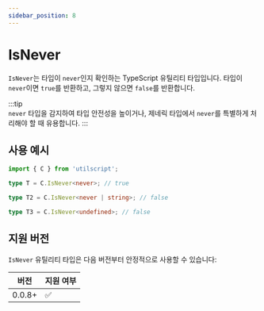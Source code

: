 ```yaml
---
sidebar_position: 8
---
```


# IsNever

`IsNever`는 타입이 `never`인지 확인하는 TypeScript 유틸리티 타입입니다. 타입이 `never`이면 `true`를 반환하고, 그렇지 않으면 `false`를 반환합니다.

:::tip  
`never` 타입을 감지하여 타입 안전성을 높이거나, 제네릭 타입에서 `never`를 특별하게 처리해야 할 때 유용합니다.
:::

## 사용 예시

```ts
import { C } from 'utilscript';

type T = C.IsNever<never>; // true

type T2 = C.IsNever<never | string>; // false

type T3 = C.IsNever<undefined>; // false
```

## 지원 버전

`IsNever` 유틸리티 타입은 다음 버전부터 안정적으로 사용할 수 있습니다:

| 버전   | 지원 여부 |
| ------ | --------- |
| 0.0.8+ | ✅        |
